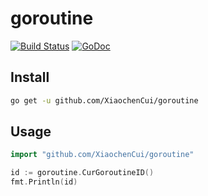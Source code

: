 # goroutine

[![Build Status](https://travis-ci.org/XiaochenCui/goroutine.svg?branch=master)](https://travis-ci.org/XiaochenCui/goroutine)
[![GoDoc](https://img.shields.io/badge/Godoc-reference-blue.svg)](https://godoc.org/github.com/XiaochenCui/goroutine)

## Install

```bash
go get -u github.com/XiaochenCui/goroutine
```

## Usage

```go
import "github.com/XiaochenCui/goroutine"

id := goroutine.CurGoroutineID()
fmt.Println(id)
```
